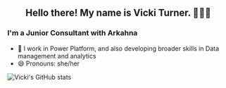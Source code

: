 
</p>
<h2 align="center">Hello there! My name is Vicki Turner. 👋🤓😺</h2>


### I'm a Junior Consultant with Arkahna

- 🔭 I work in Power Platform, and also developing broader skills in Data management and analytics
- 😄 Pronouns: she/her


![Vicki's GitHub stats](https://github-readme-stats.vercel.app/api?username=Vicki-Arkahna&show_icons=true&theme=synthwave)

